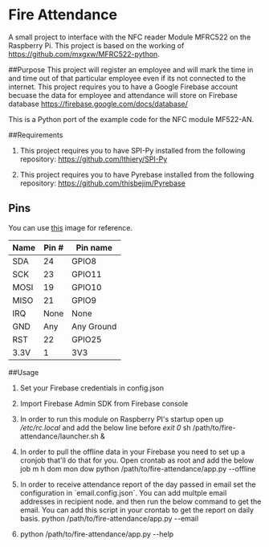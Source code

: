 Fire Attendance
==============

A small project to interface with the NFC reader Module MFRC522 on the Raspberry Pi. This project is based on the working of https://github.com/mxgxw/MFRC522-python. 

##Purpose
This project will register an employee and will mark the time in and time out of that particular employee even if its not connected to the internet. This project requires you to have a Google Firebase account becuase the data for employee and attendance will store on Firebase database
https://firebase.google.com/docs/database/

This is a Python port of the example code for the NFC module MF522-AN.

##Requirements
1. This project requires you to have SPI-Py installed from the following repository:
https://github.com/lthiery/SPI-Py

2. This project requires you to have Pyrebase installed from the following repository:
https://github.com/thisbejim/Pyrebase

## Pins
You can use [this](http://i.imgur.com/y7Fnvhq.png) image for reference.

| Name | Pin # | Pin name   |
|------|-------|------------|
| SDA  | 24    | GPIO8      |
| SCK  | 23    | GPIO11     |
| MOSI | 19    | GPIO10     |
| MISO | 21    | GPIO9      |
| IRQ  | None  | None       |
| GND  | Any   | Any Ground |
| RST  | 22    | GPIO25     |
| 3.3V | 1     | 3V3        |

##Usage
1. Set your Firebase credentials in config.json

2. Import Firebase Admin SDK from Firebase console

3. In order to run this module on Raspberry PI's startup open up */etc/rc.local* and add the below line before *exit 0*
	sh /path/to/fire-attendance/launcher.sh &

4. In order to pull the offline data in your Firebase you need to set up a cronjob that'll do that for you. Open crontab as root and add the below job
	m h dom mon dow python /path/to/fire-attendance/app.py --offline

5. In order to receive attendance report of the day passed in email set the configuration in ´email.config.json´. You can add multple email addresses in recipient node. and then run the below command to get the email. You can add this script in your crontab to get the report on daily basis.
	python /path/to/fire-attendance/app.py --email

6. python /path/to/fire-attendance/app.py --help

